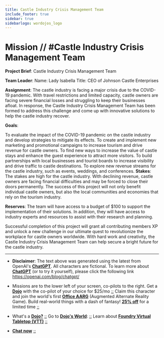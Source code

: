 ```yaml
---
title: Castle Industry Crisis Management Team
include_footer: true
sidebar: true
sidebarlogo: wordojos_logo
---
```

# Mission // #Castle Industry Crisis Management Team

**Project Brief**: Castle Industry Crisis Management Team

**Team Leader**:
Name: Lady Isabella
Title: CEO of Johnson Castle Enterprises

**Assignment**:
The castle industry is facing a major crisis due to the COVID-19 pandemic. With travel restrictions and limited capacity, castle owners are facing severe financial losses and struggling to keep their businesses afloat. In response, the Castle Industry Crisis Management Team has been formed to address this challenge and come up with innovative solutions to help the castle industry recover.

**Goals**:

To evaluate the impact of the COVID-19 pandemic on the castle industry and develop strategies to mitigate its effects.
To create and implement new marketing and promotional campaigns to increase tourism and drive revenue for castle owners.
To find new ways to increase the value of castle stays and enhance the guest experience to attract more visitors.
To build partnerships with local businesses and tourist boards to increase visibility and drive traffic to castle destinations.
To explore new revenue streams for the castle industry, such as events, weddings, and conferences.
**Stakes**:
The stakes are high for the castle industry. With declining revenue, castle owners are facing financial difficulties and may be forced to close their doors permanently. The success of this project will not only benefit individual castle owners, but also the local communities and economies that rely on the tourism industry.

**Reserves**:
The team will have access to a budget of $100 to support the implementation of their solutions. In addition, they will have access to industry experts and resources to assist with their research and planning.

Successful completion of this project will grant all contributing members XP and unlock a new challenge in our ultimate quest to revolutionize the workplace for castle owners worldwide. With hard work and creativity, the Castle Industry Crisis Management Team can help secure a bright future for the castle industry.

---

* **Disclaimer**: The text above was generated using the latest from OpenAI's [**ChatGPT**](https://openai.com/blog/chatgpt/).  All characters are fictional.  To learn more about [**ChatGPT**](https://openai.com/blog/chatgpt/) (or to try it yourself), please click the following link https://openai.com/blog/chatgpt/

* Missions are to the lower left of your screen, co-pilots to the right. Get a [**Dojo**](https://workmates.live/marketplace) with the co-pilot of your choice for $25/mo [::](https://workmates.live/marketplace)  Claim this character and join the world's first [**Office AARG**](https://dojos.world) (Augmented Alternate Reality Game). Build real-world things with a dash of fantasy! [**25% off**](https://blog.workdojos.com/deal-on-a-dojo) for a limited time [::](https://blog.workdojos.com/deal-on-a-dojo) 

* What's a [**Dojo?**](https://workdojos.com) [::](https://workdojos.com)  Go to [**Dojo's World**](https://dojos.world): [::](https://dojos.world)  Learn about [**Foundry Virtual Tabletop (VTT)**](https://foundryvtt.com) [::](https://foundryvtt.com/)

* [**Chat now**](https://chat.workmates.live/channel/support) [::](https://chat.workmates.live/channel/support)
